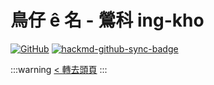 # 鳥仔 ê 名 - 鶯科 ing-kho

[![GitHub](https://img.shields.io/badge/GitHub-black?logo=github)](https://github.com/siansiansu/tsiau-a-e-mia)
[![hackmd-github-sync-badge](https://hackmd.io/-vPAHW2-QI-pv7aZVqRxeA/badge)](https://hackmd.io/-vPAHW2-QI-pv7aZVqRxeA)

:::warning
[< 轉去頭頁](https://hackmd.io/@siansiansu/Hy4VzNvha)
:::
